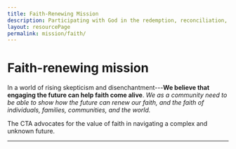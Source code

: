 ```yaml
---
title: Faith-Renewing Mission
description: Participating with God in the redemption, reconciliation, and renewal of the world.
layout: resourcePage
permalink: mission/faith/
---
```


# Faith-renewing mission

In a world of rising skepticism and disenchantment---**We believe that engaging the future can help faith come alive**. *We as a community need to be able to show how the future can renew our faith, and the faith of individuals, families, communities, and the world.*

The CTA advocates for the value of faith in navigating a complex and unknown future. 

---